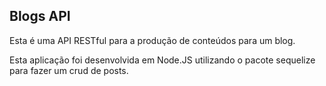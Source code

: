 ##  Blogs API

Esta é uma API RESTful para a produção de conteúdos para um blog.

Esta aplicação foi desenvolvida em Node.JS utilizando o pacote sequelize para fazer um crud de posts.